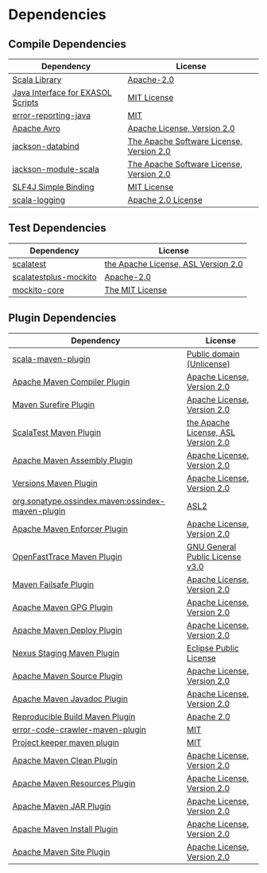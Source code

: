 <!-- @formatter:off -->
# Dependencies

## Compile Dependencies

| Dependency                             | License                                       |
| -------------------------------------- | --------------------------------------------- |
| [Scala Library][0]                     | [Apache-2.0][1]                               |
| [Java Interface for EXASOL Scripts][2] | [MIT License][3]                              |
| [error-reporting-java][4]              | [MIT][5]                                      |
| [Apache Avro][6]                       | [Apache License, Version 2.0][7]              |
| [jackson-databind][8]                  | [The Apache Software License, Version 2.0][9] |
| [jackson-module-scala][10]             | [The Apache Software License, Version 2.0][7] |
| [SLF4J Simple Binding][12]             | [MIT License][13]                             |
| [scala-logging][14]                    | [Apache 2.0 License][15]                      |

## Test Dependencies

| Dependency                  | License                                   |
| --------------------------- | ----------------------------------------- |
| [scalatest][16]             | [the Apache License, ASL Version 2.0][17] |
| [scalatestplus-mockito][18] | [Apache-2.0][17]                          |
| [mockito-core][20]          | [The MIT License][21]                     |

## Plugin Dependencies

| Dependency                                              | License                                   |
| ------------------------------------------------------- | ----------------------------------------- |
| [scala-maven-plugin][22]                                | [Public domain (Unlicense)][23]           |
| [Apache Maven Compiler Plugin][24]                      | [Apache License, Version 2.0][7]          |
| [Maven Surefire Plugin][26]                             | [Apache License, Version 2.0][7]          |
| [ScalaTest Maven Plugin][28]                            | [the Apache License, ASL Version 2.0][17] |
| [Apache Maven Assembly Plugin][30]                      | [Apache License, Version 2.0][7]          |
| [Versions Maven Plugin][32]                             | [Apache License, Version 2.0][7]          |
| [org.sonatype.ossindex.maven:ossindex-maven-plugin][34] | [ASL2][9]                                 |
| [Apache Maven Enforcer Plugin][36]                      | [Apache License, Version 2.0][7]          |
| [OpenFastTrace Maven Plugin][38]                        | [GNU General Public License v3.0][39]     |
| [Maven Failsafe Plugin][40]                             | [Apache License, Version 2.0][7]          |
| [Apache Maven GPG Plugin][42]                           | [Apache License, Version 2.0][7]          |
| [Apache Maven Deploy Plugin][44]                        | [Apache License, Version 2.0][7]          |
| [Nexus Staging Maven Plugin][46]                        | [Eclipse Public License][47]              |
| [Apache Maven Source Plugin][48]                        | [Apache License, Version 2.0][7]          |
| [Apache Maven Javadoc Plugin][50]                       | [Apache License, Version 2.0][7]          |
| [Reproducible Build Maven Plugin][52]                   | [Apache 2.0][9]                           |
| [error-code-crawler-maven-plugin][54]                   | [MIT][5]                                  |
| [Project keeper maven plugin][56]                       | [MIT][5]                                  |
| [Apache Maven Clean Plugin][58]                         | [Apache License, Version 2.0][7]          |
| [Apache Maven Resources Plugin][60]                     | [Apache License, Version 2.0][7]          |
| [Apache Maven JAR Plugin][62]                           | [Apache License, Version 2.0][7]          |
| [Apache Maven Install Plugin][64]                       | [Apache License, Version 2.0][9]          |
| [Apache Maven Site Plugin][66]                          | [Apache License, Version 2.0][7]          |

[56]: https://github.com/exasol/project-keeper-maven-plugin
[18]: https://github.com/scalatest/scalatestplus-mockito
[4]: https://github.com/exasol/error-reporting-java
[17]: http://www.apache.org/licenses/LICENSE-2.0
[10]: http://wiki.fasterxml.com/JacksonModuleScala
[9]: http://www.apache.org/licenses/LICENSE-2.0.txt
[26]: https://maven.apache.org/surefire/maven-surefire-plugin/
[46]: http://www.sonatype.com/public-parent/nexus-maven-plugins/nexus-staging/nexus-staging-maven-plugin/
[15]: http://www.apache.org/licenses/LICENSE-2.0.html
[16]: http://www.scalatest.org
[5]: https://opensource.org/licenses/MIT
[20]: https://github.com/mockito/mockito
[40]: https://maven.apache.org/surefire/maven-failsafe-plugin/
[32]: http://www.mojohaus.org/versions-maven-plugin/
[24]: https://maven.apache.org/plugins/maven-compiler-plugin/
[60]: https://maven.apache.org/plugins/maven-resources-plugin/
[38]: https://github.com/itsallcode/openfasttrace-maven-plugin
[58]: https://maven.apache.org/plugins/maven-clean-plugin/
[0]: https://www.scala-lang.org/
[8]: http://github.com/FasterXML/jackson
[44]: https://maven.apache.org/plugins/maven-deploy-plugin/
[47]: http://www.eclipse.org/legal/epl-v10.html
[23]: http://unlicense.org/
[1]: https://www.apache.org/licenses/LICENSE-2.0
[28]: https://www.scalatest.org/user_guide/using_the_scalatest_maven_plugin
[21]: https://github.com/mockito/mockito/blob/main/LICENSE
[52]: http://zlika.github.io/reproducible-build-maven-plugin
[66]: https://maven.apache.org/plugins/maven-site-plugin/
[39]: https://www.gnu.org/licenses/gpl-3.0.html
[13]: http://www.opensource.org/licenses/mit-license.php
[7]: https://www.apache.org/licenses/LICENSE-2.0.txt
[36]: https://maven.apache.org/enforcer/maven-enforcer-plugin/
[2]: http://www.exasol.com
[6]: https://avro.apache.org
[64]: http://maven.apache.org/plugins/maven-install-plugin/
[34]: https://sonatype.github.io/ossindex-maven/maven-plugin/
[42]: https://maven.apache.org/plugins/maven-gpg-plugin/
[22]: http://github.com/davidB/scala-maven-plugin
[14]: https://github.com/lightbend/scala-logging
[48]: https://maven.apache.org/plugins/maven-source-plugin/
[3]: LICENSE-exasol-script-api.txt
[12]: http://www.slf4j.org
[50]: https://maven.apache.org/plugins/maven-javadoc-plugin/
[54]: https://github.com/exasol/error-code-crawler-maven-plugin
[62]: https://maven.apache.org/plugins/maven-jar-plugin/
[30]: https://maven.apache.org/plugins/maven-assembly-plugin/
